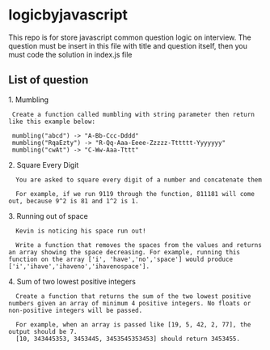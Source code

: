 # logicbyjavascript
This repo is for store javascript common question logic on interview.
The question must be insert in this file with title and question itself, then you must code the solution in index.js file

## List of question
<span>1.</span> Mumbling<br/>
   ```
    Create a function called mumbling with string parameter then return like this example below:

    mumbling("abcd") -> "A-Bb-Ccc-Dddd"
    mumbling("RqaEzty") -> "R-Qq-Aaa-Eeee-Zzzzz-Tttttt-Yyyyyyy"
    mumbling("cwAt") -> "C-Ww-Aaa-Tttt"
   ```
<span>2.</span> Square Every Digit<br/>
  ```
    You are asked to square every digit of a number and concatenate them

    For example, if we run 9119 through the function, 811181 will come out, because 9^2 is 81 and 1^2 is 1.
   ```
<span>3.</span> Running out of space<br/>
  ```
    Kevin is noticing his space run out!

    Write a function that removes the spaces from the values and returns an array showing the space decreasing. For example, running this function on the array ['i', 'have','no','space'] would produce ['i','ihave','ihaveno','ihavenospace'].
   ```
<span>4.</span> Sum of two lowest positive integers<br/>
  ```
    Create a function that returns the sum of the two lowest positive numbers given an array of minimum 4 positive integers. No floats or non-positive integers will be passed.

    For example, when an array is passed like [19, 5, 42, 2, 77], the output should be 7.
    [10, 343445353, 3453445, 3453545353453] should return 3453455.
   ```